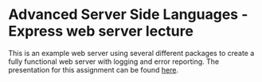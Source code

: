 # Advanced Server Side Languages - Express web server lecture

This is an example web server using several different packages to create a fully functional web server with logging and error reporting. The presentation for this assignment can be found [here](https://present.yourcode.app/39a7ef40-3aa6-11e9-9a38-61dde94d9e52/0).
